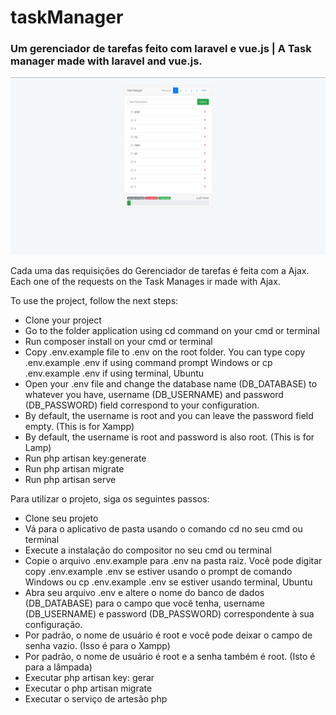 # taskManager
### Um gerenciador de tarefas feito com laravel e vue.js | A Task manager made with laravel and vue.js.

![<img href="https://github.com/rafaelherbert/laravel-vue/blob/master/Captura%20de%20Tela%20(334).png">](https://github.com/rafaelherbert/laravel-vue/blob/master/Captura%20de%20Tela%20(334).png)

Cada uma das requisições do Gerenciador de tarefas é feita com a Ajax.
Each one of the requests on the Task Manages ir made with Ajax.

To use the project, follow the next steps:
 
- Clone your project
- Go to the folder application using cd command on your cmd or terminal
- Run composer install on your cmd or terminal
- Copy .env.example file to .env on the root folder. You can type copy .env.example .env if using command prompt Windows or cp .env.example .env if using terminal, Ubuntu
- Open your .env file and change the database name (DB_DATABASE) to whatever you have, username (DB_USERNAME) and password  (DB_PASSWORD) field correspond to your configuration.
- By default, the username is root and you can leave the password field empty. (This is for Xampp)
- By default, the username is root and password is also root. (This is for Lamp)
- Run php artisan key:generate
- Run php artisan migrate
- Run php artisan serve

Para utilizar o projeto, siga os seguintes passos:

- Clone seu projeto
- Vá para o aplicativo de pasta usando o comando cd no seu cmd ou terminal
- Execute a instalação do compositor no seu cmd ou terminal
- Copie o arquivo .env.example para .env na pasta raiz. Você pode digitar copy .env.example .env se estiver usando o prompt de comando Windows ou cp .env.example .env se estiver usando terminal, Ubuntu
- Abra seu arquivo .env e altere o nome do banco de dados (DB_DATABASE) para o campo que você tenha, username (DB_USERNAME) e password (DB_PASSWORD) correspondente à sua configuração.
- Por padrão, o nome de usuário é root e você pode deixar o campo de senha vazio. (Isso é para o Xampp)
- Por padrão, o nome de usuário é root e a senha também é root. (Isto é para a lâmpada)
- Executar php artisan key: gerar
- Executar o php artisan migrate
- Executar o serviço de artesão php
